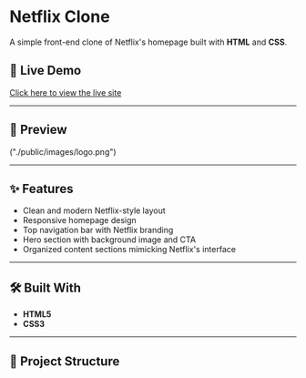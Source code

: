 # Netflix Clone

A simple front-end clone of Netflix's homepage built with **HTML** and **CSS**.

## 🚀 Live Demo
[Click here to view the live site](https://anu2005-debug.github.io/Anushka_Netfix_clone/)

---

## 📸 Preview

("./public/images/logo.png")

---

## ✨ Features
- Clean and modern Netflix-style layout
- Responsive homepage design
- Top navigation bar with Netflix branding
- Hero section with background image and CTA
- Organized content sections mimicking Netflix's interface

---

## 🛠️ Built With
- **HTML5**
- **CSS3**

---

## 📂 Project Structure

